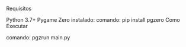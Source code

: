 Requisitos

Python 3.7+
Pygame Zero instalado: comando: pip install pgzero
Como Executar

comando: pgzrun main.py
